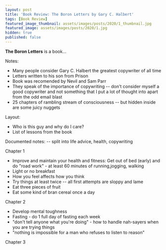 ```yaml
---
layout: post
title: 'Book Review: The Boron Letters by Gary C. Halbert'
tags: [Book Review]
featured_image_thumbnail: assets/images/posts/2020/1_thumbnail.jpg
featured_image: assets/images/posts/2020/1.jpg
hidden: true
published: false
---
```


**The Boron Letters** is a book...

<!--more-->

Notes:
* Many people consider Gary C. Halbert the greatest copywriter of all time
* Letters written to his son from Prison
* Book was recomended by Nevil and Sam Parr
* They speak of the importance of copywriting -- don't consider myself a good copywriter and not something that I put a lot of thought into apart from the odd email blast
* 25 chapters of rambling stream of consciousness -- but hidden inside are some juicy nuggets


Layout:
* Who is this guy and why do I care?
* List of lessons from the book

Documented notes: -- split into life advice, health, copywriting

Chapter 1
* Improve and maintain your health and fitness: Get out of bed (early) and do "road work" - at least 60 minutes of running,jogging, walking
* Light or no breakfast
* How you feel affects how you think
* Try things at least twice -- all first attempts are sloppy and lame
* Eat three pieces of fruit
* Eat some kind of bran cereal once a day

Chapter 2
* Develop mental toughness
* Fasting - do 1 full day of fasting each week
* "don't tell anyone what you're doing" - how to handle nah-sayers when you are trying things
* "nothing is impossible for a man who refuses to listen to reason"

Chapter 3
